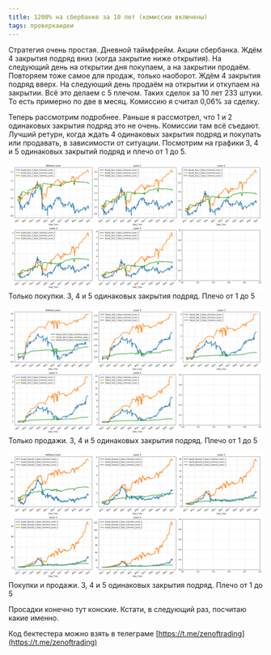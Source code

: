 ```yaml
---
title: 1200% на сбербанке за 10 лет (комиссии включены)
tags: проверкаидеи
---
```


Стратегия очень простая. Дневной таймфрейм. Акции сбербанка. Ждём 4 закрытия подряд вниз (когда закрытие ниже открытия). На следующий день на открытии дня покупаем, а на закрытии продаём. Повторяем тоже самое для продаж, только наоборот. Ждём 4 закрытия подряд вверх. На следующий день продаём на открытии и откупаем на закрытии. Всё это делаем с 5 плечом. Таких сделок за 10 лет 233 штуки. То есть примерно по две в месяц. Комиссию я считал 0,06% за сделку.

Теперь рассмотрим подробнее. Раньше я рассмотрел, что 1 и 2 одинаковых закрытия подряд это не очень. Комиссии там всё съедают. Лучший ретурн, когда ждать 4 одинаковых закрытия подряд и покупать или продавать, в зависимости от ситуации. Посмотрим на графики 3, 4 и 5 одинаковых закрытий подряд и плечо от 1 до 5.

![](/assets/images/2020/12/buy_leverage.png)\
Только покупки. 3, 4 и 5 одинаковых закрытия подряд. Плечо от 1 до 5

![](/assets/images/2020/12/sell_leverage.png)\
Только продажи. 3, 4 и 5 одинаковых закрытия подряд. Плечо от 1 до 5

![](/assets/images/2020/12/buysell_leverage.png)\
Покупки и продажи. 3, 4 и 5 одинаковых закрытия подряд. Плечо от 1 до 5

Просадки конечно тут конские. Кстати, в следующий раз, посчитаю какие именно.

Код бектестера можно взять в телеграме [https://t.me/zenoftrading](https://t.me/zenoftrading)